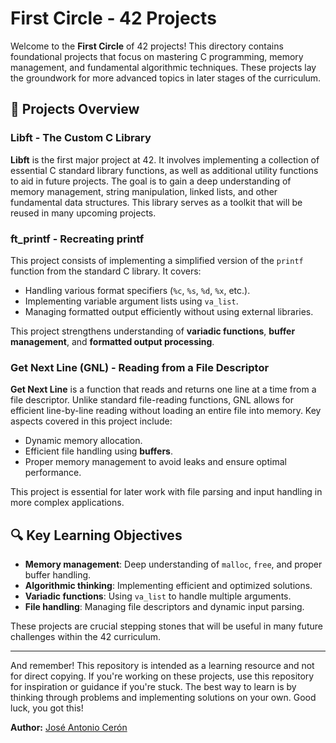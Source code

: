 # First Circle - 42 Projects

Welcome to the **First Circle** of 42 projects! This directory contains foundational projects that focus on mastering C programming, memory management, and fundamental algorithmic techniques. These projects lay the groundwork for more advanced topics in later stages of the curriculum.

## 📂 Projects Overview

### **Libft** - The Custom C Library
**Libft** is the first major project at 42. It involves implementing a collection of essential C standard library functions, as well as additional utility functions to aid in future projects. The goal is to gain a deep understanding of memory management, string manipulation, linked lists, and other fundamental data structures. This library serves as a toolkit that will be reused in many upcoming projects.

### **ft_printf** - Recreating printf
This project consists of implementing a simplified version of the `printf` function from the standard C library. It covers:
- Handling various format specifiers (`%c`, `%s`, `%d`, `%x`, etc.).
- Implementing variable argument lists using `va_list`.
- Managing formatted output efficiently without using external libraries.

This project strengthens understanding of **variadic functions**, **buffer management**, and **formatted output processing**.

### **Get Next Line (GNL)** - Reading from a File Descriptor
**Get Next Line** is a function that reads and returns one line at a time from a file descriptor. Unlike standard file-reading functions, GNL allows for efficient line-by-line reading without loading an entire file into memory. Key aspects covered in this project include:
- Dynamic memory allocation.
- Efficient file handling using **buffers**.
- Proper memory management to avoid leaks and ensure optimal performance.

This project is essential for later work with file parsing and input handling in more complex applications.

## 🔍 Key Learning Objectives
- **Memory management**: Deep understanding of `malloc`, `free`, and proper buffer handling.
- **Algorithmic thinking**: Implementing efficient and optimized solutions.
- **Variadic functions**: Using `va_list` to handle multiple arguments.
- **File handling**: Managing file descriptors and dynamic input parsing.

These projects are crucial stepping stones that will be useful in many future challenges within the 42 curriculum.

---
And remember! This repository is intended as a learning resource and not for direct copying. If you're working on these projects, use this repository for inspiration or guidance if you're stuck. The best way to learn is by thinking through problems and implementing solutions on your own. Good luck, you got this!

**Author:** [José Antonio Cerón](https://github.com/jceron-g)

